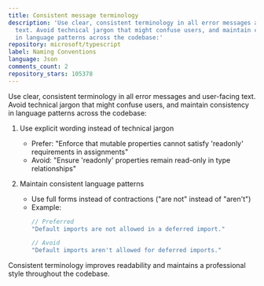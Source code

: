```yaml
---
title: Consistent message terminology
description: 'Use clear, consistent terminology in all error messages and user-facing
  text. Avoid technical jargon that might confuse users, and maintain consistency
  in language patterns across the codebase:'
repository: microsoft/typescript
label: Naming Conventions
language: Json
comments_count: 2
repository_stars: 105378
---
```


Use clear, consistent terminology in all error messages and user-facing text. Avoid technical jargon that might confuse users, and maintain consistency in language patterns across the codebase:

1. Use explicit wording instead of technical jargon
   - Prefer: "Enforce that mutable properties cannot satisfy 'readonly' requirements in assignments"
   - Avoid: "Ensure 'readonly' properties remain read-only in type relationships"

2. Maintain consistent language patterns
   - Use full forms instead of contractions ("are not" instead of "aren't")
   - Example:
     ```typescript
     // Preferred
     "Default imports are not allowed in a deferred import."
     
     // Avoid
     "Default imports aren't allowed for deferred imports."
     ```

Consistent terminology improves readability and maintains a professional style throughout the codebase.